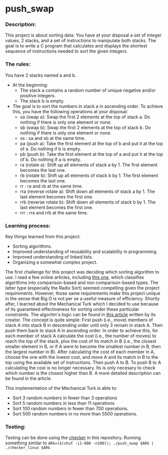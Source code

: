 # push_swap

### Description:

This project is about sorting data. You have at your disposal a set of integer values, 2 stacks, and a set of instructions to
manipulate both stacks. The goal is to write a C program that calculates and displays the shortest sequence of instructions needed to sort the given integers.

### The rules:
You have 2 stacks named a and b.
- At the beginning:
  - The stack a contains a random number of unique negative and/or positive integers.
  - The stack b is empty.
- The goal is to sort the numbers in stack a in ascending order. To achieve this, you have the following operations at your disposal:
  - sa (swap a): Swap the first 2 elements at the top of stack a. Do nothing if there is only one element or none.
  - sb (swap b): Swap the first 2 elements at the top of stack b. Do nothing if there is only one element or none.
  - ss : sa and sb at the same time.
  - pa (push a): Take the first element at the top of b and put it at the top of a. Do nothing if b is empty.
  - pb (push b): Take the first element at the top of a and put it at the top of b. Do nothing if a is empty.
  - ra (rotate a): Shift up all elements of stack a by 1. The first element becomes the last one.
  - rb (rotate b): Shift up all elements of stack b by 1. The first element becomes the last one.
  - rr : ra and rb at the same time.
  - rra (reverse rotate a): Shift down all elements of stack a by 1. The last element becomes the first one.
  - rrb (reverse rotate b): Shift down all elements of stack b by 1. The last element becomes the first one.
  - rrr : rra and rrb at the same time.
 
### Learning process:

Key things learned from this project:

- Sorting algorithms.
- Improved understanding of reusability and scalability in programming.
- Improved understanding of linked lists.
- Organizing a somewhat complex project.

The first challenge for this project was deciding which sorting algorithm to use. I read a few online articles, 
including [this one](https://www.geeksforgeeks.org/dsa/sorting-algorithms/), which classifies algorithms into comparison-based and non comparison-based types.
The latter type (especially the Radix Sort) seemed compelling given the project requirements. However, those same requirements make this project unique in the sense that Big O is not per se 
a useful measure of efficiency. Shortly after, I learned about the Mechanical Turk
which I decided to use because of its guaranteed effectiveness for sorting under these particular constraints. The algoritm's logic can be found in 
[this article](https://medium.com/@ayogun/push-swap-c1f5d2d41e97) written by its creator. The concept is quite simple: First push (i.e., move) members of 
stack A into stack B in descending order until only 3 remain in stack A. Then push them back to stack A in ascending order. 
In order to achieve this, for each member of stack A calculate the cost (i.e., the number of moves) to reach the top of the stack, 
plus the cost of its match in B (i.e., the closest smaller element in B, or if A were to become the smallest number in B, then the largest number in B).
After calculating the cost of each member in A, choose the one with the lowest cost, and move A and its match in B to the top using the available set of instructions. 
Then push A to B. To push B to A calculating the cost is no longer necessary. Its is only necesary to check which number is the closest higher than B. 
A more detailed description can be found in the article.

This implementation of the Mechanical Turk is able to:
  - Sort 3 random numbers in fewer than 3 operations
  - Sort 5 random numbers in less than 11 operations
  - Sort 100 random numbers in fewer than 700 operations.
  - Sort 500 random numbers in no more than 5500 operations.

### Testing:

Testing can be done using the [checker](/checker_linux) in this repository. Running something similar to `ARG=($(shuf -i1-800 -n100)); ./push_swap $ARG | ./checker_linux $ARG`

